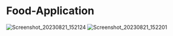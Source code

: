 # Food-Application
![Screenshot_20230821_152124](https://github.com/Khalid-El-Ashe/Food-Application/assets/114357572/1f7226e8-2687-4c44-a4c7-e66d7d0a8b9f)
![Screenshot_20230821_152201](https://github.com/Khalid-El-Ashe/Food-Application/assets/114357572/89f4fd1f-abef-4561-ac5b-6a5cc0cbd47e)
